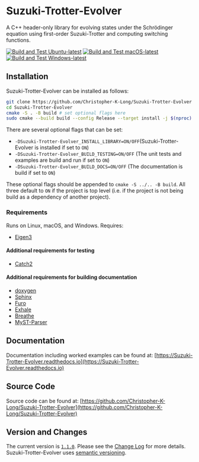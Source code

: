 # Suzuki-Trotter-Evolver

A C++ header-only library for evolving states under the Schrödinger equation using first-order Suzuki-Trotter and computing switching functions.

[![Build and Test Ubuntu-latest](https://github.com/Christopher-K-Long/Suzuki-Trotter-Evolver/actions/workflows/ubuntu_latest.yml/badge.svg)](https://github.com/Christopher-K-Long/Suzuki-Trotter-Evolver/actions/workflows/ubuntu_latest.yml) [![Build and Test macOS-latest](https://github.com/Christopher-K-Long/Suzuki-Trotter-Evolver/actions/workflows/macos-latest.yml/badge.svg)](https://github.com/Christopher-K-Long/Suzuki-Trotter-Evolver/actions/workflows/macos-latest.yml) [![Build and Test Windows-latest](https://github.com/Christopher-K-Long/Suzuki-Trotter-Evolver/actions/workflows/windows-latest.yml/badge.svg)](https://github.com/Christopher-K-Long/Suzuki-Trotter-Evolver/actions/workflows/windows-latest.yml)

## Installation

Suzuki-Trotter-Evolver can be installed as follows:

```bash
git clone https://github.com/Christopher-K-Long/Suzuki-Trotter-Evolver
cd Suzuki-Trotter-Evolver
cmake -S . -B build # set optional flags here
sudo cmake --build build --config Release --target install -j $(nproc)
```

There are several optional flags that can be set:
- ``-DSuzuki-Trotter-Evolver_INSTALL_LIBRARY=ON/OFF``(Suzuki-Trotter-Evolver is installed if set to ``ON``)
- ``-DSuzuki-Trotter-Evolver_BUILD_TESTING=ON/OFF`` (The unit tests and examples are build and run if set to ``ON``)
- ``-DSuzuki-Trotter-Evolver_BUILD_DOCS=ON/OFF`` (The documentation is build if set to ``ON``)

These optional flags should be appended to ``cmake -S ../.. -B build``. All three default to ``ON`` if the project is top level (i.e. if the project is not being build as a dependency of another project).

### Requirements

Runs on Linux, macOS, and Windows. Requires:

- [Eigen3](https://eigen.tuxfamily.org/)

#### Additional requirements for testing

- [Catch2](https://github.com/catchorg/Catch2)

#### Additional requirements for building documentation

- [doxygen](https://doxygen.nl/)
- [Sphinx](https://www.sphinx-doc.org/)
- [Furo](https://github.com/pradyunsg/furo)
- [Exhale](https://exhale.readthedocs.io)
- [Breathe](https://breathe.readthedocs.io)
- [MyST-Parser](https://myst-parser.readthedocs.io/)

## Documentation

Documentation including worked examples can be found at: [https://Suzuki-Trotter-Evolver.readthedocs.io](https://Suzuki-Trotter-Evolver.readthedocs.io)

## Source Code

Source code can be found at: [https://github.com/Christopher-K-Long/Suzuki-Trotter-Evolver](https://github.com/Christopher-K-Long/Suzuki-Trotter-Evolver)

## Version and Changes

The current version is [`1.1.0`](ChangeLog.md#release-110). Please see the [Change Log](ChangeLog.md) for more details. Suzuki-Trotter-Evolver uses [semantic versioning](https://semver.org/).